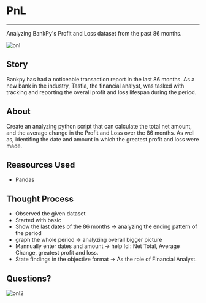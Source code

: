 # PnL
***
Analyzing BankPy's Profit and Loss dataset from the past 86 months.

![pnl](https://user-images.githubusercontent.com/97075894/157368894-2eca3eaa-c658-4d1c-b43d-81530ba49d22.jpeg)

## Story
Bankpy has had a noticeable transaction report in the last 86 months. As a new bank in the industry, Tasfia, the financial analyst, was tasked with tracking and reporting the overall profit and loss lifespan during the period. 

## About
Create an analyzing python script that can calculate the total net amount, and the average change in the Profit and Loss over the 86 months. 
As well as, identifing the date and amount in which the greatest profit and loss were made.

## Reasources Used
* Pandas

## Thought Process
* Observed the given dataset
* Started with basic 
* Show the last dates of the 86 months -> analyzing the ending pattern of the period
* graph the whole period -> analyzing overall bigger picture
* Mannually enter dates and amount -> help Id : Net Total, Average Change, greatest profit and loss.
* State findings in the objective format -> As the role of Financial Analyst.

## Questions?

![pnl2](https://user-images.githubusercontent.com/97075894/157369185-84f3e8c4-001d-4096-9550-7a699b0a52fb.gif)
